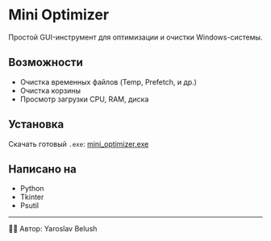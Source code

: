 #  Mini Optimizer

Простой GUI-инструмент для оптимизации и очистки Windows-системы.

##  Возможности
- Очистка временных файлов (Temp, Prefetch, и др.)
- Очистка корзины
- Просмотр загрузки CPU, RAM, диска

##  Установка
Скачать готовый `.exe`: [mini_optimizer.exe](./dist/mini_optimizer.exe)

##  Написано на
- Python
- Tkinter
- Psutil

---

👨‍💻 Автор: Yaroslav Belush
